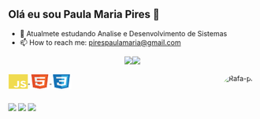 ## Olá eu sou Paula Maria Pires 🌸


- :book: Atualmete estudando Analise e Desenvolvimento de Sistemas 
- 📫 How to reach me: pirespaulamaria@gmail.com

<div align="center">
  <a href="https://github.com/PaulaMariaPires">
  <img height="190em" src="https://github-readme-stats.vercel.app/api?username=PaulaMariapIres&show_icons=true&theme=dracula&include_all_commits=true&count_private=true"/><img height="190em" src="https://github-readme-stats.vercel.app/api/top-langs/?username=PaulaMariaPires&layout=compact&langs_count=7&theme=dracula"/>
</div>


<div style="display: inline_block"><br>
  <img align="center" alt="Rafa-Js" height="30" width="40" src="https://raw.githubusercontent.com/devicons/devicon/master/icons/javascript/javascript-plain.svg">
  <img align="center" alt="Rafa-HTML" height="30" width="40" src="https://raw.githubusercontent.com/devicons/devicon/master/icons/html5/html5-original.svg">
  <img align="center" alt="Rafa-CSS" height="30" width="40" src="https://raw.githubusercontent.com/devicons/devicon/master/icons/css3/css3-original.svg">
  <img align="right" alt="Rafa-pic" height="150" style="border-radius:50px;" src="https://cdn140.picsart.com/263926676000212.png?r1024x1024">
</div>
  
  ##
  
  <div>
  <a href="https://instagram.com/pa.airam" target="_blank"><img src="https://img.shields.io/badge/-Instagram-%23E4405F?style=for-the-badge&logo=instagram&logoColor=white" target="_blank"></a>
 <a href="https://discord.gg/paulamp" target="_blank"><img src="https://img.shields.io/badge/Discord-7289DA?style=for-the-badge&logo=discord&logoColor=white" target="_blank"></a> 
  <a href = "mailto:pirespaulamaria@gmail.com"><img src="https://img.shields.io/badge/-Gmail-%23333?style=for-the-badge&logo=gmail&logoColor=white" target="_blank"></a>  
  </div>
